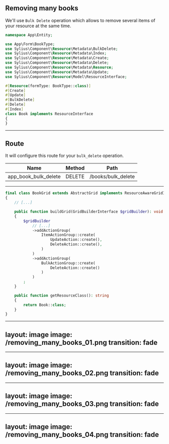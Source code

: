 ## Removing many books

<v-clicks>

We'll use `Bulk Delete` operation which allows to remove several items of your resource at the same time.

```php {all|15|15,4}
namespace App\Entity;

use App\Form\BookType;
use Sylius\Component\Resource\Metadata\BulkDelete;
use Sylius\Component\Resource\Metadata\Index;
use Sylius\Component\Resource\Metadata\Create;
use Sylius\Component\Resource\Metadata\Delete;
use Sylius\Component\Resource\Metadata\Resource;
use Sylius\Component\Resource\Metadata\Update;
use Sylius\Component\Resource\Model\ResourceInterface;

#[Resource(formType: BookType::class)]
#[Create]
#[Update]
#[BulkDelete]
#[Delete]
#[Index]
class Book implements ResourceInterface
{
}

```

</v-clicks>

---

## Route

<v-clicks>

It will configure this route for your `bulk_delete` operation.

| Name                 | Method | Path               |
|----------------------|--------|--------------------|
| app_book_bulk_delete | DELETE | /books/bulk_delete |    


</v-clicks>

---

```php {all|15-19|15|16|17}
final class BookGrid extends AbstractGrid implements ResourceAwareGridInterface
{
    // [...]

    public function buildGrid(GridBuilderInterface $gridBuilder): void
    {
        $gridBuilder
            // [...]
            ->addActionGroup(
                ItemActionGroup::create(
                    UpdateAction::create(),
                    DeleteAction::create(),
                )
            )
            ->addActionGroup(
                BulkActionGroup::create(
                    DeleteAction::create()
                )
            )
        ;
    }

    public function getResourceClass(): string
    {
        return Book::class;
    }
}

```

---
layout: image
image: /removing_many_books_01.png
transition: fade
---

---
layout: image
image: /removing_many_books_02.png
transition: fade
---

---
layout: image
image: /removing_many_books_03.png
transition: fade
---

---
layout: image
image: /removing_many_books_04.png
transition: fade
---
